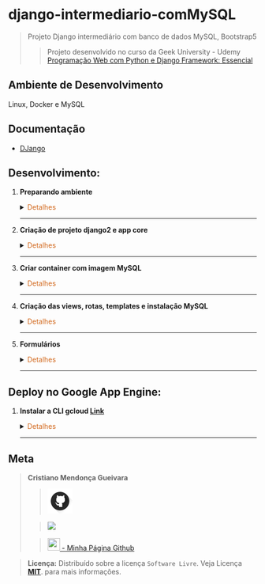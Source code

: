 # django-intermediario-comMySQL

>Projeto Django intermediário com banco de dados MySQL, Bootstrap5
> 
>>Projeto desenvolvido no curso da Geek University - Udemy [Programação Web com Python e Django Framework: Essencial](https://www.udemy.com/course/programacao-web-com-django-framework-do-basico-ao-avancado/)

## Ambiente de Desenvolvimento
Linux, Docker e MySQL

## Documentação
- [DJango](https://www.djangoproject.com/)
## Desenvolvimento:
1. <span style="color:383E42"><b>Preparando ambiente</b></span>
    <details><summary><span style="color:Chocolate">Detalhes</span></summary>
    <p>

    - Criar repositório no github
    - Criar README básico
    - Criar e ativar ambiente virtual
        ```sh
        python3 -m venv venv
        source venv/bin/activate
        ```
    - Instalação pip - se necessario
        ```sh
        sudo apt update
        sudo apt install python3-pip
        pip3 --version
        ```
    - Instalar o `django`, `whitenoise`(para os arquivos staticos), `gunicorn`( servidor para python), `django-bootstrap-v5` (integrado com django), `PyMySQL`(driver de conexão com o banco mysql) e `django-std-image`(para trabalhar com imagens)
        ```sh
        sudo apt update
        pip3 install django
        pip3 install whitenoise gunicorn django-bootstrap5 PyMySQL django-stdimage
        ```
    - Criação arquivo requirements
    Contém informaçẽos sobre todas as bibliotecas utilizadas no projeto. Para atualizar o arquivo, basta executar o comando novamente após instalar outras bibliotecas.
        ```sh
        pip freeze > requirements.txt
        ```
    </p>

    </details> 

    ---

2. <span style="color:383E42"><b>Criação de projeto django2 e app core</b></span>
    <details><summary><span style="color:Chocolate">Detalhes</span></summary>
    <p>

    - Criar app no mesmo diretório/pasta que está o projeto. Usa ponto espaço e ponto no final para não criar subdiretório
        >Criarei um arquivo `meusDados.py` com com as informaçoes que não quero que vá para repositório - Então incluirei o arquivo com a classe no gitignore
        ```sh
        django-admin startproject django2 .
        django-admin startapp core
        ```
    - Incluir apps em Installed apps - settings
        ```python
        INSTALLED_APPS = [
        'django.contrib.admin',
        'django.contrib.auth',
        'django.contrib.contenttypes',
        'django.contrib.sessions',
        'django.contrib.messages',
        'django.contrib.staticfiles',

        'core',
        'bootstrap5',
        'stdimage',
        ]
        ```
    - Adicionando MIDDLEWARE `whitenoise`, porém deixar comentado para uso posterior
        ```python
        MIDDLEWARE = [
            # ...
            "django.middleware.security.SecurityMiddleware",
            #"whitenoise.middleware.WhiteNoiseMiddleware",
            # ...
        ]
        ```
    
    - Informar diretório de templates no settings
        ```python
        TEMPLATES = [
            {
                'BACKEND': 'django.template.backends.django.DjangoTemplates',
                'DIRS': ['templates'],
                'APP_DIRS': True,
                'OPTIONS': {
                    'context_processors': [
                        'django.template.context_processors.debug',
                        'django.template.context_processors.request',
                        'django.contrib.auth.context_processors.auth',
                        'django.contrib.messages.context_processors.messages',
                    ],
                },
            },
        ]
        ```
    - Configurar databases
        ```python
        DATABASES = {
            'default': {
                'ENGINE': 'django.db.backends.mysql',
                'NAME': MeusDados['MYSQLDATABASENAME'],
                'USER': MeusDados['USUARIO_MYSQL'],
                'PASSWORD': MeusDados['SENHA_MYSQL'],
                'HOST': MeusDados['HOST'],
                'PORT':'3306',
                
            }
        }
        ```
    - Definindo timezone Em `settings.py`
        ```python
        # Internationalization
        # https://docs.djangoproject.com/en/4.2/topics/i18n/

        LANGUAGE_CODE = 'pt-br'

        TIME_ZONE = 'America/Sao_Paulo'

        USE_I18N = True

        USE_TZ = True

        ```

    - Configuração para arquivos státicos e `settings.py`
        ```python
        STATIC_URL = 'static/'
        STATIC_ROOT = os.path.join(STATIC_URL, 'staticfiles')
        ```
    </p>

    </details> 

    ---

3. <span style="color:383E42"><b>Criar container com imagem MySQL</b></span>
    <details><summary><span style="color:Chocolate">Detalhes</span></summary>
    <p>

    - [Documentação dockerhub](https://hub.docker.com/_/mysql/tags)
        Baixa imagem `pull mysql`
        Cria container 
        Nomeando `--name django2` 
        Adiciono informação da porta `-p 3306:3306`
        Informo a senha `MYSQL_ROOT_PASSWORD=suasenha`
        ```bash
        docker pull mysql
        sudo docker run -p 3306:3306 --name django2 -e MYSQL_ROOT_PASSWORD=suasenha -d mysql
        ```

        Inciar container
        ```bash
        sudo docker start django2
        ```

        Verificar `id` container e `ip` do container
        ```bash
        sudo docker ps
        sudo docker container inspect idcontainer
        ```

        Acessar container no modo interativo - container em execução
        ```bash
        sudo docker exec -it idcontainer bash
        ```

        Acessar mysql terminal. Informar senha
        ```bash
        mysql -u root -p 
        ```

        Criar database
        ```sql
        create database django2;
        ```

        Exibir databases
        ```sql
        show databases
        ```

    - Testar acesso com `Workbench`
        Instale o Workench pela loja de aplicativos linux
        Se algum erro ao configurar, como:
        `....Workbench incompatible/nonstandard server....`

        Após abrir o `Workbench` pressione `ctrl + r` ou clic em `Database` e selecione Reverse Engineer
        Informe `ip, user e password` do container em execução
    

    </p>

    </details> 

    ---

4. <span style="color:383E42"><b>Criação das views, rotas, templates e instalação MySQL</b></span>
    <details><summary><span style="color:Chocolate">Detalhes</span></summary>
    <p>

    - Criação das views `index, contato, produto`
        ```python
        from django.shortcuts import render

        def index(request):
            return render(request, 'index.html')

        def contato(request):
            return render(request, 'contato.html')

        def produto(request):
            return render(request, 'produto.html')
        ```

    - Criação diretórios:
        `core/templates`
        `core/static`
        `core/static/css`
        `core/static/css/js`
        `core/static/css/js/images`

    - Criação templates
        >index.html
        ```html
        <!DOCTYPE html>
        <html lang="pt-br">
        <head>
            <meta charset="UTF-8">
            <meta name="viewport" content="width=device-width, initial-scale=1.0">
            <title>Index</title>
        </head>
        <body>
            <h1>Index</h1>
        </body>
        </html>
        ```
        
        >contado.html
        ```html
        <!DOCTYPE html>
        <html lang="pt-br">
        <head>
            <meta charset="UTF-8">
            <meta name="viewport" content="width=device-width, initial-scale=1.0">
            <title>Cotato</title>
        </head>
        <body>
            <h1>Contato</h1>
        </body>
        </html>
        ```

        >produto.html
        ```html
        <!DOCTYPE html>
        <html lang="pt-br">
        <head>
            <meta charset="UTF-8">
            <meta name="viewport" content="width=device-width, initial-scale=1.0">
            <title>Produto</title>
        </head>
        <body>
            <h1>Produto</h1>    
        </body>
        </html>
        ```

    - Criar arquivo de rotas app core `core/urls.py`
        ```python
        urlpatterns = [
        path('', index, name='index'),
        path('contato/', contato, name='contato'),
        path('produto/', produto, name='produto'),
        ]
        ```

    - Incluir `rota` no arquivo de rotas do projeto que direciona para arquivo de rotas do app core - `django2/urls.py`
        ```python
        path('', include('core.urls')),
        ```

    - Instale o `libmysqlclient-dev` se necessário
        **Obs.:** no terminal principal/local, não no projeto
        ```bash
        sudo apt-get install libmysqlclient-dev python3-dev
        ```

    - Instalar `MysSQL` no projeto
        ```bash
        pip install MySQL
        ```

    - Atualizar o `requirements.txt`
        ```bash
        pip freeze > requirements.txt
        ```

    - Executar o `migrate` para criação das tabelas django no `database`
        Não esquecer de dar os privilégios necessários ao usuário do banco de dados
        ```bash
        python manage.py migrate
        ```

    - Criar super usuário do projeto
        ```bash
        python manage.py createsuperuser
        ```
    
    - Testar aplicação, se não der nenhum erro, teste no navegador com `localhost:8000`
        ```bash
        python3 manage.py runserver
        ```

    </p>

    </details> 

    ---

5. <span style="color:383E42"><b>Formulários</b></span>
    <details><summary><span style="color:Chocolate">Detalhes</span></summary>
    <p>

    - Verificar os atributos de um form django
        >Observe que o sinal `>>>` é mostrado ao executar o primeiro comando, significa que está no python shell, não é parte do comando
        ```bash
        python manage.py shell
        >>> from django import forms
        >>> dir(forms)
        >>> help(forms.CharFields)
        ```

    - Criar arquivo `core/forms.py` - Arquivo que contém todos os formulários da aplicação - Criar o form `ContatoForm` 
        ```python
        from django import forms

        class ContatoForm(forms.Form):
            nome = forms.CharField(label='Nome', max_length=100)
            email = forms.EmailField(label='Email', max_length=100)
            assunto = forms.CharField(label='Assunto', max_length=120)
            # widget - Determina que seja um campo de texto com várias linhas
            mensagem = forms.CharField(label='mensagem', widget=forms.Textarea())
        ```

    - Incluir `ContatoForm` na view `contato`
        ```python
        from django.shortcuts import render
        from django.contrib import messages

        from .forms import ContatoForm

        def index(request):
            return render(request, 'index.html')

        def contato(request):
            form = ContatoForm(request.POST or None)

            if str(request.method) == 'POST':
                print(f'Post: {request.POST}')
                if form.is_valid():
                    nome = form.cleaned_data['nome']
                    email = form.cleaned_data['email']
                    assunto = form.cleaned_data['assunto']
                    mensagem = form.cleaned_data['mensagem']

                    print('Mensagem enviada')
                    print(f'Nome: {nome}')
                    print(f'Email: {email}')
                    print(f'Assunto: {assunto}')
                    print(f'mensagem: {mensagem}')

                    messages.success(request, 'E-mail enviado com sucesso!')
                else:
                    messages.error(request, 'Erro ao enviar e-mail')
                    form = ContatoForm()
            context = {
                'form': form,
            }
            return render(request, 'contato.html', context)

        def produto(request):
            return render(request, 'produto.html')
        ```

    - Testar
        ```bash
        python manage.py runserver
        ```

    </p>

    </details>

    ---


## Deploy no Google App Engine:
1. <span style="color:383E42"><b>Instalar a CLI gcloud [Link](https://cloud.google.com/sdk/docs/install?hl=pt-br)</b></span>
    <details><summary><span style="color:Chocolate">Detalhes</span></summary>
    <p>



    </p>

    </details>

    ---

## Meta
><span style="color:383E42"><b>Cristiano Mendonça Gueivara</b> </span>
>
>>[<img src="readmeImages/githubIcon.png">](https://github.com/sspectro "Meu perfil no github")
>
>><a href="https://linkedin.com/in/cristiano-m-gueivara/"><img src="https://img.shields.io/badge/-LinkedIn-%230077B5?style=for-the-badge&logo=linkedin&logoColor=white"></a> 
>
>>[<img src="https://sspectro.github.io/images/cristiano.jpg" height="25" width="25"> - Minha Página Github](https://sspectro.github.io/#home "Minha Página no github")<br>



><span style="color:383E42"><b>Licença:</b> </span> Distribuído sobre a licença `Software Livre`. Veja Licença **[MIT](https://opensource.org/license/mit/)**. para mais informações.